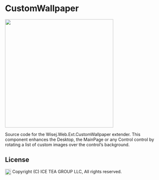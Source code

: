 CustomWallpaper
====

<img src="https://raw.githubusercontent.com/iceteagroup/wisej-extensions/master/Support/Images/CustomWallpaper.jpg" width="358">

Source code for the Wisej.Web.Ext.CustomWallpaper extender. This component enhances the Desktop, the MainPage or any Control control by rotating a list of custom images over the control’s background.

License
-------
<img src="http://iceteagroup.com/wp-content/uploads/2017/01/Square-64x64-trasp.png" height="20" align="top"> Copyright (C) ICE TEA GROUP LLC, All rights reserved.
